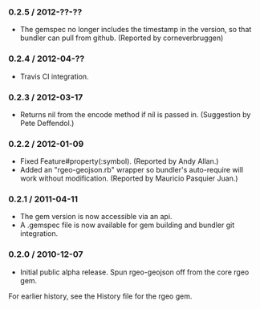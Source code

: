### 0.2.5 / 2012-??-??

*   The gemspec no longer includes the timestamp in the version, so that
    bundler can pull from github. (Reported by corneverbruggen)


### 0.2.4 / 2012-04-??

*   Travis CI integration.


### 0.2.3 / 2012-03-17

*   Returns nil from the encode method if nil is passed in. (Suggestion by
    Pete Deffendol.)


### 0.2.2 / 2012-01-09

*   Fixed Feature#property(:symbol). (Reported by Andy Allan.)
*   Added an "rgeo-geojson.rb" wrapper so bundler's auto-require will work
    without modification. (Reported by Mauricio Pasquier Juan.)


### 0.2.1 / 2011-04-11

*   The gem version is now accessible via an api.
*   A .gemspec file is now available for gem building and bundler git
    integration.


### 0.2.0 / 2010-12-07

*   Initial public alpha release. Spun rgeo-geojson off from the core rgeo
    gem.


For earlier history, see the History file for the rgeo gem.
